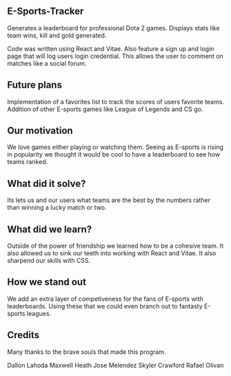 ## E-Sports-Tracker
Generates a leaderboard for professional Dota 2 games. Displays stats like team wins, kill and gold generated.

Code was written using React and Vitae. Also feature a sign up and login page that will log users login credential. This allows the user to comment on matches like a social forum. 

## Future plans

Implementation of a favorites list to track the scores of users favorite teams.
Addition of other E-sports games like League of Legends and CS go.

## Our motivation

We love games either playing or watching them. Seeing as E-sports is rising in popularity we thought it would be cool to have a leaderboard to see how teams ranked.

## What did it solve?

Its lets us and our users what teams are the best by the numbers rather than winning a lucky match or two.

## What did we learn?

Outside of the power of friendship we learned how to be a cohesive team. It also allowed us to sink our teeth into working with React and Vitae. It also sharpend our skills with CSS.

## How we stand out

We add an extra layer of competiveness for the fans of E-sports with leaderboards. Using these that we could even branch out to fantasty E-sports leagues.

## Credits

Many thanks to the brave souls that made this program.

Dallon Lahoda
Maxwell Heath
Jose Melendez
Skyler Crawford
Rafael Olivan